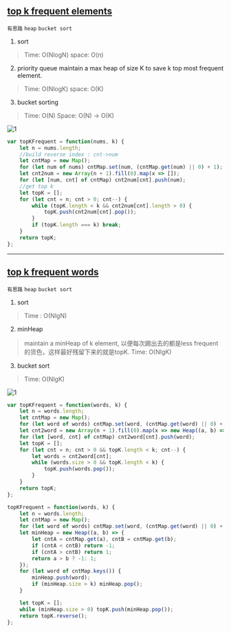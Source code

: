 ## [top k frequent elements](https://leetcode.com/problems/top-k-frequent-elements/description/)

`有思路` `heap` `bucket sort`

1. sort
> Time: O(NlogN)
> space: O(n)
2. priority queue
maintain a max heap of size K to save k top most frequent element.
> Time: O(NlogK)
> space: O(K)
3. bucket sorting
> Time: O(N)
> Space: O(N) -> O(K)

![1](http://zxi.mytechroad.com/blog/wp-content/uploads/2017/10/347-ep95.png)

```javascript
var topKFrequent = function(nums, k) {
    let n = nums.length;
    //build reverse index : cnt->num
    let cntMap = new Map();
    for (let num of nums) cntMap.set(num, (cntMap.get(num) || 0) + 1);
    let cnt2num = new Array(n + 1).fill(0).map(x => []);
    for (let [num, cnt] of cntMap) cnt2num[cnt].push(num);
    //get top k
    let topK = [];
    for (let cnt = n; cnt > 0; cnt--) {
        while (topK.length < k && cnt2num[cnt].length > 0) {
            topK.push(cnt2num[cnt].pop());
        }
        if (topK.length === k) break;
    }
    return topK;
};
```
---
## [top k frequent words](https://leetcode.com/problems/top-k-frequent-words/description/)

`有思路` `heap` `bucket sort`

1. sort
> Time : O(NlgN)
2. minHeap
> maintain a minHeap of k element, 以便每次踢出去的都是less frequent的货色，这样最好残留下来的就是topK.
> Time: O(NlgK)
3. bucket sort
> Time: O(NlgK)

![1](http://zxi.mytechroad.com/blog/wp-content/uploads/2017/10/692-ep94.png)

```javascript
var topKFrequent = function(words, k) {
    let n = words.length;
    let cntMap = new Map();
    for (let word of words) cntMap.set(word, (cntMap.get(word) || 0) + 1);
    let cnt2word = new Array(n + 1).fill(0).map(x => new Heap((a, b) => a < b ? -1 : (a > b ? 1 : 0)));
    for (let [word, cnt] of cntMap) cnt2word[cnt].push(word);
    let topK = [];
    for (let cnt = n; cnt > 0 && topK.length < k; cnt--) {
        let words = cnt2word[cnt];
        while (words.size > 0 && topK.length < k) {
            topK.push(words.pop());
        }
    }
    return topK;
};

topKFrequent = function(words, k) {
    let n = words.length;
    let cntMap = new Map();
    for (let word of words) cntMap.set(word, (cntMap.get(word) || 0) + 1);
    let minHeap = new Heap((a, b) => {
        let cntA = cntMap.get(a), cntB = cntMap.get(b);
        if (cntA < cntB) return -1;
        if (cntA > cntB) return 1;
        return a > b ? -1: 1;
    });
    for (let word of cntMap.keys()) {
        minHeap.push(word);
        if (minHeap.size > k) minHeap.pop();
    }

    let topK = [];
    while (minHeap.size > 0) topK.push(minHeap.pop());
    return topK.reverse();
};
```
